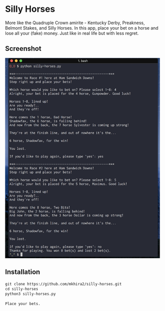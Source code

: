 # Silly Horses

More like the Quadruple Crown amirite - Kentucky Derby, Preakness, Belmont Stakes, and Silly Horses. In this app, place your bet on a horse and lose all your (fake) money. Just like in real life but with less regret.

## Screenshot
![SillyHorses](/silly-horses.png)

## Installation

```
git clone https://github.com/mkhira2/silly-horses.git
cd silly-horses
python3 silly-horses.py

Place your bets.
```
